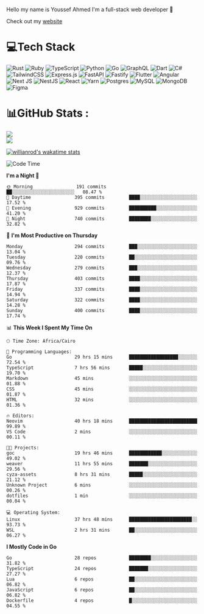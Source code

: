 Hello my name is Youssef Ahmed I'm a full-stack web developer 👋

Check out my [website](https://youssefahmed.vercel.app)
 
# 💻Tech Stack

![Rust](https://img.shields.io/badge/rust-%23000000.svg?style=for-the-badge&logo=rust&logoColor=white) ![Ruby](https://img.shields.io/badge/ruby-%23CC342D.svg?style=for-the-badge&logo=ruby&logoColor=white) ![TypeScript](https://img.shields.io/badge/typescript-%23007ACC.svg?style=for-the-badge&logo=typescript&logoColor=white) ![Python](https://img.shields.io/badge/python-3670A0?style=for-the-badge&logo=python&logoColor=ffdd54) ![Go](https://img.shields.io/badge/go-%2300ADD8.svg?style=for-the-badge&logo=go&logoColor=white) ![GraphQL](https://img.shields.io/badge/-GraphQL-E10098?style=for-the-badge&logo=graphql&logoColor=white) ![Dart](https://img.shields.io/badge/dart-%230175C2.svg?style=for-the-badge&logo=dart&logoColor=white) ![C#](https://img.shields.io/badge/c%23-%23239120.svg?style=for-the-badge&logo=c-sharp&logoColor=white) ![TailwindCSS](https://img.shields.io/badge/tailwindcss-%2338B2AC.svg?style=for-the-badge&logo=tailwind-css&logoColor=white) ![Express.js](https://img.shields.io/badge/express.js-%23404d59.svg?style=for-the-badge&logo=express&logoColor=%2361DAFB) ![FastAPI](https://img.shields.io/badge/FastAPI-005571?style=for-the-badge&logo=fastapi) ![Fastify](https://img.shields.io/badge/fastify-%23000000.svg?style=for-the-badge&logo=fastify&logoColor=white) ![Flutter](https://img.shields.io/badge/Flutter-%2302569B.svg?style=for-the-badge&logo=Flutter&logoColor=white) ![Angular](https://img.shields.io/badge/angular-%23DD0031.svg?style=for-the-badge&logo=angular&logoColor=white) ![Next JS](https://img.shields.io/badge/Next-black?style=for-the-badge&logo=next.js&logoColor=white) ![NestJS](https://img.shields.io/badge/nestjs-%23E0234E.svg?style=for-the-badge&logo=nestjs&logoColor=white) ![React](https://img.shields.io/badge/react-%2320232a.svg?style=for-the-badge&logo=react&logoColor=%2361DAFB) ![Yarn](https://img.shields.io/badge/yarn-%232C8EBB.svg?style=for-the-badge&logo=yarn&logoColor=white) ![Postgres](https://img.shields.io/badge/postgres-%23316192.svg?style=for-the-badge&logo=postgresql&logoColor=white) ![MySQL](https://img.shields.io/badge/mysql-%2300f.svg?style=for-the-badge&logo=mysql&logoColor=white) ![MongoDB](https://img.shields.io/badge/MongoDB-%234ea94b.svg?style=for-the-badge&logo=mongodb&logoColor=white)     ![Figma](https://img.shields.io/badge/figma-%23F24E1E.svg?style=for-the-badge&logo=figma&logoColor=white)

# 📊GitHub Stats :

![](https://github-readme-stats.vercel.app/api?username=joetifa2003&theme=tokyonight&hide_border=false&include_all_commits=false&count_private=false)<br/>
![](https://github-readme-streak-stats.herokuapp.com/?user=joetifa2003&theme=tokyonight&hide_border=false)<br/>

[![willianrod's wakatime stats](https://github-readme-stats.vercel.app/api/wakatime?username=joetifa2003&layout=compact)](https://github.com/anuraghazra/github-readme-stats)
<!--START_SECTION:waka-->
![Code Time](http://img.shields.io/badge/Code%20Time-3%2C878%20hrs%2036%20mins-blue)

**I'm a Night 🦉** 

```text
🌞 Morning                191 commits         ██░░░░░░░░░░░░░░░░░░░░░░░   08.47 % 
🌆 Daytime                395 commits         ████░░░░░░░░░░░░░░░░░░░░░   17.52 % 
🌃 Evening                929 commits         ██████████░░░░░░░░░░░░░░░   41.20 % 
🌙 Night                  740 commits         ████████░░░░░░░░░░░░░░░░░   32.82 % 
```
📅 **I'm Most Productive on Thursday** 

```text
Monday                   294 commits         ███░░░░░░░░░░░░░░░░░░░░░░   13.04 % 
Tuesday                  220 commits         ██░░░░░░░░░░░░░░░░░░░░░░░   09.76 % 
Wednesday                279 commits         ███░░░░░░░░░░░░░░░░░░░░░░   12.37 % 
Thursday                 403 commits         ████░░░░░░░░░░░░░░░░░░░░░   17.87 % 
Friday                   337 commits         ████░░░░░░░░░░░░░░░░░░░░░   14.94 % 
Saturday                 322 commits         ████░░░░░░░░░░░░░░░░░░░░░   14.28 % 
Sunday                   400 commits         ████░░░░░░░░░░░░░░░░░░░░░   17.74 % 
```


📊 **This Week I Spent My Time On** 

```text
🕑︎ Time Zone: Africa/Cairo

💬 Programming Languages: 
Go                       29 hrs 15 mins      ██████████████████░░░░░░░   72.54 % 
TypeScript               7 hrs 56 mins       █████░░░░░░░░░░░░░░░░░░░░   19.70 % 
Markdown                 45 mins             ░░░░░░░░░░░░░░░░░░░░░░░░░   01.88 % 
CSS                      45 mins             ░░░░░░░░░░░░░░░░░░░░░░░░░   01.87 % 
HTML                     32 mins             ░░░░░░░░░░░░░░░░░░░░░░░░░   01.36 % 

🔥 Editors: 
Neovim                   40 hrs 18 mins      █████████████████████████   99.89 % 
VS Code                  2 mins              ░░░░░░░░░░░░░░░░░░░░░░░░░   00.11 % 

🐱‍💻 Projects: 
goc                      19 hrs 46 mins      ████████████░░░░░░░░░░░░░   49.02 % 
weaver                   11 hrs 55 mins      ███████░░░░░░░░░░░░░░░░░░   29.56 % 
cyza-assets              8 hrs 31 mins       █████░░░░░░░░░░░░░░░░░░░░   21.12 % 
Unknown Project          6 mins              ░░░░░░░░░░░░░░░░░░░░░░░░░   00.26 % 
dotfiles                 1 min               ░░░░░░░░░░░░░░░░░░░░░░░░░   00.04 % 

💻 Operating System: 
Linux                    37 hrs 48 mins      ███████████████████████░░   93.73 % 
WSL                      2 hrs 31 mins       ██░░░░░░░░░░░░░░░░░░░░░░░   06.27 % 
```

**I Mostly Code in Go** 

```text
Go                       28 repos            ████████░░░░░░░░░░░░░░░░░   31.82 % 
TypeScript               24 repos            ███████░░░░░░░░░░░░░░░░░░   27.27 % 
Lua                      6 repos             ██░░░░░░░░░░░░░░░░░░░░░░░   06.82 % 
JavaScript               6 repos             ██░░░░░░░░░░░░░░░░░░░░░░░   06.82 % 
Dockerfile               4 repos             █░░░░░░░░░░░░░░░░░░░░░░░░   04.55 % 
```




<!--END_SECTION:waka-->
